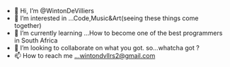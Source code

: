 - 👋 Hi, I’m @WintonDeVilliers
- 👀 I’m interested in ...Code,Music&Art(seeing these things come together)
- 🌱 I’m currently learning ...How to become one of the best programmers in South Africa
- 💞️ I’m looking to collaborate on what you got. so...whatcha got ?
- 📫 How to reach me ...wintondvllrs2@gmail.com

<!---
WintonDeVilliers/WintonDeVilliers is a ✨ special ✨ repository because its `README.md` (this file) appears on your GitHub profile.
You can click the Preview link to take a look at your changes.
--->
